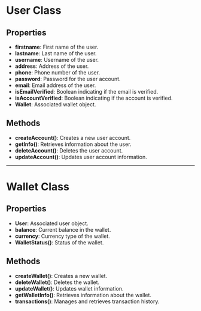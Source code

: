 # User Class

## Properties
- **firstname**: First name of the user.
- **lastname**: Last name of the user.
- **username**: Username of the user.
- **address**: Address of the user.
- **phone**: Phone number of the user.
- **password**: Password for the user account.
- **email**: Email address of the user.
- **isEmailVerified**: Boolean indicating if the email is verified.
- **isAccountVerified**: Boolean indicating if the account is verified.
- **Wallet**: Associated wallet object.

## Methods
- **createAccount()**: Creates a new user account.
- **getInfo()**: Retrieves information about the user.
- **deleteAccount()**: Deletes the user account.
- **updateAccount()**: Updates user account information.

---

# Wallet Class

## Properties
- **User**: Associated user object.
- **balance**: Current balance in the wallet.
- **currency**: Currency type of the wallet.
- **WalletStatus()**: Status of the wallet.

## Methods
- **createWallet()**: Creates a new wallet.
- **deleteWallet()**: Deletes the wallet.
- **updateWallet()**: Updates wallet information.
- **getWalletInfo()**: Retrieves information about the wallet.
- **transactions()**: Manages and retrieves transaction history.
